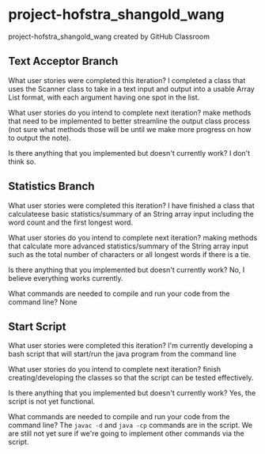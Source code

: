 # project-hofstra_shangold_wang
project-hofstra_shangold_wang created by GitHub Classroom

## Text Acceptor Branch
What user stories were completed this iteration? I completed a class that uses the Scanner class to take in a text input and output into a usable Array List format, with each argument having one spot in the list.

What user stories do you intend to complete next iteration? make methods that need to be implemented to better streamline the output class process (not sure what methods those will be until we make more progress on how to output the note).

Is there anything that you implemented but doesn't currently work? I don't think so.


## Statistics Branch
What user stories were completed this iteration? I have finished a class that calculateese basic statistics/summary of an String array input including the word count and the first longest word.

What user stories do you intend to complete next iteration? making methods that calculate more advanced statistics/summary of the String array input such as the total number of characters or all longest words if there is a tie.

Is there anything that you implemented but doesn't currently work? No, I believe everything works currently.

What commands are needed to compile and run your code from the command line? None



## Start Script
What user stories were completed this iteration? I'm currently developing a bash script that will start/run the java program from the command line

What user stories do you intend to complete next iteration? finish creating/developing the classes so that the script can be tested effectively.

Is there anything that you implemented but doesn't currently work? Yes, the script is not yet functional.

What commands are needed to compile and run your code from the command line? The `javac -d` and `java -cp` commands are in the script. We are still not yet sure if we're going to implement other commands via the script.







